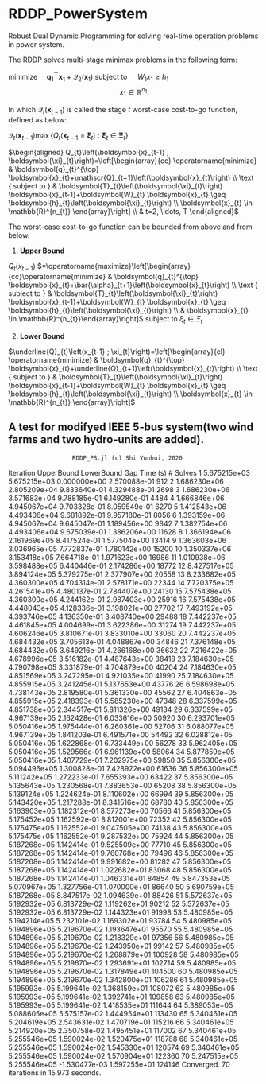 # RDDP_PowerSystem
Robust Dual Dynamic Programming for solving real-time operation problems in power system.

The RDDP solves multi-stage minimax problems in the following form:

$\operatorname{minimize} \quad \boldsymbol{q}_{1}^{\top} \boldsymbol{x}_{1}+\mathcal{Q}_{2}\left(\boldsymbol{x}_{1}\right)$
subject to $\quad W_{1} x_{1} \geq h_{1}$
$$
x_{1} \in \mathbb{R}^{n_{1}}
$$

In which $\mathcal{Q}_{t}\left(\boldsymbol{x}_{t-1}\right)$ is called the stage $t$ worst-case cost-to-go function, defined as below:

$\mathcal{Q}_{t}\left(\boldsymbol{x}_{t-1}\right)\max \left\{Q_{t}\left(\boldsymbol{x}_{t-1} = \boldsymbol{\xi}_{t}\right): \boldsymbol{\xi}_{t} \in \boldsymbol{\Xi}_{t}\right\}$

$\begin{aligned}
Q_{t}\left(\boldsymbol{x}_{t-1} ; \boldsymbol{\xi}_{t}\right)=\left[\begin{array}{cc}
\operatorname{minimize} & \boldsymbol{q}_{t}^{\top} \boldsymbol{x}_{t}+\mathscr{Q}_{t+1}\left(\boldsymbol{x}_{t}\right) \\
\text { subject to } & \boldsymbol{T}_{t}\left(\boldsymbol{\xi}_{t}\right) \boldsymbol{x}_{t-1}+\boldsymbol{W}_{t} \boldsymbol{x}_{t} \geq \boldsymbol{h}_{t}\left(\boldsymbol{\xi}_{t}\right) \\
\boldsymbol{x}_{t} \in \mathbb{R}^{n_{t}}
\end{array}\right] \\
& t=2, \ldots, T
\end{aligned}$

The worst-case cost-to-go function can be bounded from above and from below.

1. **Upper Bound**

$\bar{Q}_{t}\left(x_{t-1}\right)$
$=\operatorname{maximize}\left[\begin{array}{cc}\operatorname{minimize} & \boldsymbol{q}_{t}^{\top} \boldsymbol{x}_{t}+\bar{\alpha}_{t+1}\left(\boldsymbol{x}_{t}\right) \\ \text { subject to } & \boldsymbol{T}_{t}\left(\boldsymbol{\xi}_{t}\right) \boldsymbol{x}_{t-1}+\boldsymbol{W}_{t} \boldsymbol{x}_{t} \geq \boldsymbol{h}_{t}\left(\boldsymbol{\xi}_{t}\right) \\ & \boldsymbol{x}_{t} \in \mathbb{R}^{n_{t}}\end{array}\right]$
subject to $\xi_{t} \in \Xi_{t}$

2. **Lower Bound**

$\underline{Q}_{t}\left(x_{t-1} ; \xi_{t}\right)=\left[\begin{array}{cl}
\operatorname{minimize} & \boldsymbol{q}_{t}^{\top} \boldsymbol{x}_{t}+\underline{Q}_{t+1}\left(\boldsymbol{x}_{t}\right) \\
\text { subject to } & \boldsymbol{T}_{t}\left(\boldsymbol{\xi}_{t}\right) \boldsymbol{x}_{t-1}+\boldsymbol{W}_{t} \boldsymbol{x}_{t} \geq \boldsymbol{h}_{t}\left(\boldsymbol{\xi}_{t}\right) \\
\boldsymbol{x}_{t} \in \mathbb{R}^{n_{t}}
\end{array}\right]$


A test for modifyed IEEE 5-bus system(two wind farms and two hydro-units are added).
--------------------------------------------------------------------------------
                      RDDP_PS.jl (c) Shi Yunhui, 2020

 Iteration    UpperBound       LowerBound        Gap       Time (s)       # Solves
        1    5.675215e+03   5.675215e+03   0.000000e+00   2.570088e-01        912
        2    1.686230e+06   2.805209e+04   9.833640e-01   4.329488e-01       2698
        3    1.686230e+06   3.571683e+04   9.788185e-01   6.149280e-01       4484
        4    1.666846e+06   4.945067e+04   9.703328e-01   8.059549e-01       6270
        5    1.412543e+06   4.493406e+04   9.681892e-01   9.957180e-01       8056
        6    1.393159e+06   4.945067e+04   9.645047e-01   1.189456e+00       9842
        7    1.382754e+06   4.493406e+04   9.675039e-01   1.386206e+00      11628
        8    1.366194e+06   2.161969e+05   8.417524e-01   1.577504e+00      13414
        9    1.363603e+06   3.036965e+05   7.772837e-01   1.780142e+00      15200
       10    1.350337e+06   3.153418e+05   7.664718e-01   1.971623e+00      16986
       11    1.010938e+06   3.598488e+05   6.440446e-01   2.174286e+00      18772
       12    8.427517e+05   3.894124e+05   5.379275e-01   2.377907e+00      20558
       13    8.233682e+05   4.360300e+05   4.704314e-01   2.578171e+00      22344
       14    7.720375e+05   4.261541e+05   4.480137e-01   2.784407e+00      24130
       15    7.575438e+05   4.360300e+05   4.244162e-01   2.987403e+00      25916
       16    7.575438e+05   4.448043e+05   4.128336e-01   3.198021e+00      27702
       17    7.493192e+05   4.393746e+05   4.136350e-01   3.408740e+00      29488
       18    7.442237e+05   4.461845e+05   4.004699e-01   3.622386e+00      31274
       19    7.442237e+05   4.606246e+05   3.810671e-01   3.833010e+00      33060
       20    7.442237e+05   4.684432e+05   3.705613e-01   4.048867e+00      34846
       21    7.376148e+05   4.684432e+05   3.649216e-01   4.266168e+00      36632
       22    7.216422e+05   4.678996e+05   3.516182e-01   4.487643e+00      38418
       23    7.184630e+05   4.790798e+05   3.331879e-01   4.704879e+00      40204
       24    7.184630e+05   4.851569e+05   3.247295e-01   4.921035e+00      41990
       25    7.184630e+05   4.855915e+05   3.241245e-01   5.137653e+00      43776
       26    6.598698e+05   4.738143e+05   2.819580e-01   5.361330e+00      45562
       27    6.404863e+05   4.855915e+05   2.418393e-01   5.585230e+00      47348
       28    6.337599e+05   4.851738e+05   2.344517e-01   5.811326e+00      49134
       29    6.337599e+05   4.967139e+05   2.162428e-01   6.033616e+00      50920
       30    6.293701e+05   5.050416e+05   1.975444e-01   6.260361e+00      52706
       31    6.088077e+05   4.967139e+05   1.841203e-01   6.491571e+00      54492
       32    6.028812e+05   5.050416e+05   1.622868e-01   6.733449e+00      56278
       33    5.962405e+05   5.050416e+05   1.529566e-01   6.961139e+00      58064
       34    5.877859e+05   5.050416e+05   1.407729e-01   7.202975e+00      59850
       35    5.856300e+05   5.094496e+05   1.300828e-01   7.428922e+00      61636
       36    5.856300e+05   5.111242e+05   1.272233e-01   7.655393e+00      63422
       37    5.856300e+05   5.135643e+05   1.230568e-01   7.883653e+00      65208
       38    5.856300e+05   5.139124e+05   1.224624e-01   8.110602e+00      66994
       39    5.856300e+05   5.143420e+05   1.217288e-01   8.341516e+00      68780
       40    5.856300e+05   5.163903e+05   1.182312e-01   8.577273e+00      70566
       41    5.856300e+05   5.175452e+05   1.162592e-01   8.812001e+00      72352
       42    5.856300e+05   5.175475e+05   1.162552e-01   9.047505e+00      74138
       43    5.856300e+05   5.175475e+05   1.162552e-01   9.287532e+00      75924
       44    5.856300e+05   5.187268e+05   1.142414e-01   9.525509e+00      77710
       45    5.856300e+05   5.187268e+05   1.142414e-01   9.760768e+00      79496
       46    5.856300e+05   5.187268e+05   1.142414e-01   9.991682e+00      81282
       47    5.856300e+05   5.187268e+05   1.142414e-01   1.022682e+01      83068
       48    5.856300e+05   5.187268e+05   1.142414e-01   1.046331e+01      84854
       49    5.847353e+05   5.070967e+05   1.327756e-01   1.070000e+01      86640
       50    5.690759e+05   5.187268e+05   8.847517e-02   1.094639e+01      88426
       51    5.572637e+05   5.192932e+05   6.813729e-02   1.119262e+01      90212
       52    5.572637e+05   5.192932e+05   6.813729e-02   1.144323e+01      91998
       53    5.480985e+05   5.194214e+05   5.232101e-02   1.169302e+01      93784
       54    5.480985e+05   5.194896e+05   5.219670e-02   1.193647e+01      95570
       55    5.480985e+05   5.194896e+05   5.219670e-02   1.218329e+01      97356
       56    5.480985e+05   5.194896e+05   5.219670e-02   1.243950e+01      99142
       57    5.480985e+05   5.194896e+05   5.219670e-02   1.268879e+01     100928
       58    5.480985e+05   5.194896e+05   5.219670e-02   1.293691e+01     102714
       59    5.480985e+05   5.194896e+05   5.219670e-02   1.317849e+01     104500
       60    5.480985e+05   5.194896e+05   5.219670e-02   1.342800e+01     106286
       61    5.480985e+05   5.195993e+05   5.199641e-02   1.368159e+01     108072
       62    5.480985e+05   5.195993e+05   5.199641e-02   1.392741e+01     109858
       63    5.480985e+05   5.195993e+05   5.199641e-02   1.418535e+01     111644
       64    5.389053e+05   5.088605e+05   5.575157e-02   1.444954e+01     113430
       65    5.340461e+05   5.204619e+05   2.543631e-02   1.470719e+01     115216
       66    5.340461e+05   5.214920e+05   2.350758e-02   1.495451e+01     117002
       67    5.340461e+05   5.255546e+05   1.590024e-02   1.520475e+01     118788
       68    5.340461e+05   5.255546e+05   1.590024e-02   1.545330e+01     120574
       69    5.340461e+05   5.255546e+05   1.590024e-02   1.570904e+01     122360
       70    5.247515e+05   5.255546e+05  -1.530477e-03   1.597255e+01     124146
Converged. 70 iterations in 15.973 seconds.
